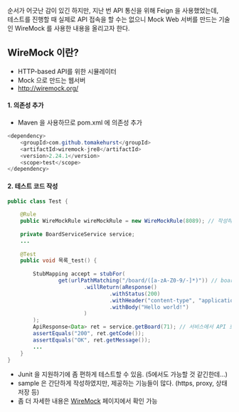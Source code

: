 순서가 어긋난 감이 있긴 하지만, 지난 번 API 통신을 위해 Feign 을 사용했었는데,  
테스트를 진행할 때 실제로 API 접속을 할 수는 없으니 Mock Web 서버를 만드는 기술인 WireMock 를 사용한 내용을 올리고자 한다.  

## WireMock 이란?
- HTTP-based API를 위한 시뮬레이터
- Mock 으로 만드는 웹서버
- <http://wiremock.org/>

#### 1. 의존성 추가
- Maven 을 사용하므로 pom.xml 에 의존성 추가
```java
<dependency>
    <groupId>com.github.tomakehurst</groupId>
    <artifactId>wiremock-jre8</artifactId>
    <version>2.24.1</version>
    <scope>test</scope>
</dependency>

```

#### 2. 테스트 코드 작성
```java
public class Test {

    @Rule
    public WireMockRule wireMockRule = new WireMockRule(8089); // 작성하지 않을 경우 default 8080    
    
    private BoardServiceService service;
    ...
    
    @Test
    public void 목록_test() {
        
        StubMapping accept = stubFor(
                get(urlPathMatching("/board/([a-zA-Z0-9/-]*)")) // board/71 같은 걸 찾기 위해 정규표현식 사용
                        .willReturn(aResponse()
                                .withStatus(200)
                                .withHeader("content-type", "application/json")
                                .withBody("Hello world!")
                        )
        );
        ApiResponse<Data> ret = service.getBoard(71); // 서비스에서 API 호출 (/board/71)
        assertEquals("200", ret.getCode());
        assertEquals("OK", ret.getMessage());
        ...
    }
}
```  
  
- Junit 을 지원하기에 좀 편하게 테스트할 수 있음. (5에서도 가능할 것 같긴한데...)
- sample 은 간단하게 작성하였지만, 제공하는 기능들이 많다. (https, proxy, 상태저장 등)
- 좀 더 자세한 내용은 [WireMock](http://wiremock.org/docs/) 페이지에서 확인 가능
